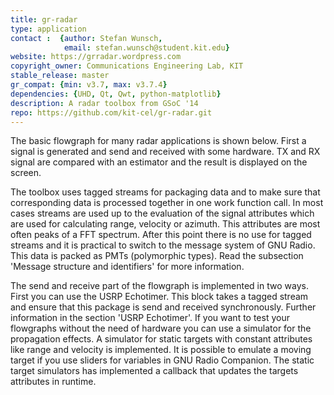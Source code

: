 ```yaml
---
title: gr-radar
type: application
contact :  {author: Stefan Wunsch,
            email: stefan.wunsch@student.kit.edu}
website: https://grradar.wordpress.com
copyright_owner: Communications Engineering Lab, KIT
stable_release: master
gr_compat: {min: v3.7, max: v3.7.4}
dependencies: {UHD, Qt, Qwt, python-matplotlib}
description: A radar toolbox from GSoC '14
repo: https://github.com/kit-cel/gr-radar.git
---
```


The basic flowgraph for many radar applications is shown below. First a signal
is generated and send and received with some hardware. TX and RX signal are
compared with an estimator and the result is displayed on the screen.

The toolbox uses tagged streams for packaging data and to make sure that
corresponding data is processed together in one work function call. In most
cases streams are used up to the evaluation of the signal attributes which are
used for calculating range, velocity or azimuth. This attributes are most often
peaks of a FFT spectrum. After this point there is no use for tagged streams
and it is practical to switch to the message system of GNU Radio. This data is
packed as PMTs (polymorphic types). Read the subsection 'Message structure and
identifiers' for more information.

The send and receive part of the flowgraph is implemented in two ways. First
you can use the USRP Echotimer. This block takes a tagged stream and ensure
that this package is send and received synchronously. Further information in
the section 'USRP Echotimer'. If you want to test your flowgraphs without the
need of hardware you can use a simulator for the propagation effects. A
simulator for static targets with constant attributes like range and velocity
is implemented. It is possible to emulate a moving target if you use sliders
for variables in GNU Radio Companion. The static target simulators has
implemented a callback that updates the targets attributes in runtime.
